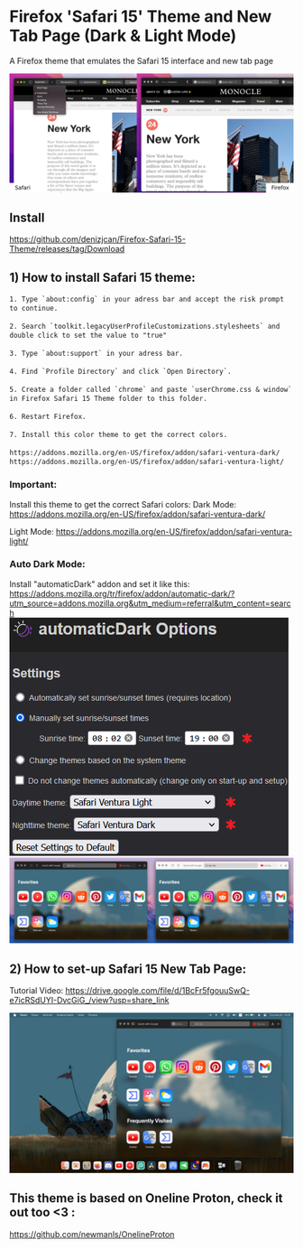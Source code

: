 #  Firefox 'Safari 15' Theme and New Tab Page (Dark & Light Mode)

A Firefox theme that emulates the Safari 15 interface and new tab page

<picture>
  <img src="https://github.com/denizjcan/Firefox-Safari-15-Theme/blob/main/Resources/safari.png?raw=true">
</picture>


## Install
https://github.com/denizjcan/Firefox-Safari-15-Theme/releases/tag/Download

## 1) How to install Safari 15 theme:

	1. Type `about:config` in your adress bar and accept the risk prompt to continue.
	 	
	2. Search `toolkit.legacyUserProfileCustomizations.stylesheets` and double click to set the value to "true"
	
	3. Type `about:support` in your adress bar.
	
	4. Find `Profile Directory` and click `Open Directory`.
	
	5. Create a folder called `chrome` and paste `userChrome.css & window` in Firefox Safari 15 Theme folder to this folder.
	
	6. Restart Firefox.
	
	7. Install this color theme to get the correct colors.
	
	https://addons.mozilla.org/en-US/firefox/addon/safari-ventura-dark/
	https://addons.mozilla.org/en-US/firefox/addon/safari-ventura-light/
### Important:
Install this theme to get the correct Safari colors:
Dark Mode: https://addons.mozilla.org/en-US/firefox/addon/safari-ventura-dark/

Light Mode: https://addons.mozilla.org/en-US/firefox/addon/safari-ventura-light/

### Auto Dark Mode:
Install "automaticDark" addon and set it like this: https://addons.mozilla.org/tr/firefox/addon/automatic-dark/?utm_source=addons.mozilla.org&utm_medium=referral&utm_content=search
  <img src="https://github.com/denizjcan/Firefox-Safari-15-Theme/blob/main/Resources/autodark.png?raw=true">
</picture>
  <img src="https://github.com/denizjcan/Firefox-Safari-15-Theme/blob/main/Resources/dark%20and%20light%20mini.png?raw=true">
</picture>
## 2) How to set-up Safari 15 New Tab Page:

Tutorial Video:
https://drive.google.com/file/d/1BcFr5fgouuSwQ-e7icRSdUYI-DvcGiG_/view?usp=share_link

<picture>
  <img src="https://github.com/denizjcan/Firefox-Safari-15-Theme/blob/main/Resources/theme.png?raw=true">
</picture>
	


## This theme is based on Oneline Proton, check it out too <3 :
https://github.com/newmanls/OnelineProton
